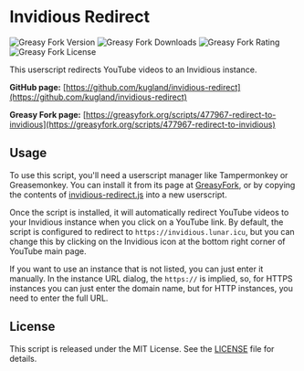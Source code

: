 # Invidious Redirect

![Greasy Fork Version](https://img.shields.io/greasyfork/v/477967-redirect-to-invidious)
![Greasy Fork Downloads](https://img.shields.io/greasyfork/dt/477967-redirect-to-invidious)
![Greasy Fork Rating](https://img.shields.io/greasyfork/rating-count/477967-redirect-to-invidious)
![Greasy Fork License](https://img.shields.io/greasyfork/l/477967-redirect-to-invidious)

This userscript redirects YouTube videos to an Invidious instance.

**GitHub page:**
[https://github.com/kugland/invidious-redirect](https://github.com/kugland/invidious-redirect)

**Greasy Fork page:**
[https://greasyfork.org/scripts/477967-redirect-to-invidious](https://greasyfork.org/scripts/477967-redirect-to-invidious)

## Usage

To use this script, you'll need a userscript manager like Tampermonkey or
Greasemonkey. You can install it from its page at
[GreasyFork](https://greasyfork.org/scripts/477967-redirect-to-invidious), or by
copying the contents of
[invidious-redirect.js](https://raw.githubusercontent.com/kugland/invidious-redirect/master/invidious-redirect.js)
into a new userscript.

Once the script is installed, it will automatically redirect YouTube videos to
your Invidious instance when you click on a YouTube link. By default, the script
is configured to redirect to `https://invidious.lunar.icu`, but you can change
this by clicking on the Invidious icon at the bottom right corner of YouTube main
page.

If you want to use an instance that is not listed, you can just enter it manually.
In the instance URL dialog, the `https://` is implied, so, for HTTPS instances you
can just enter the domain name, but for HTTP instances, you need to enter the full
URL.

## License

This script is released under the MIT License. See the [LICENSE](https://raw.githubusercontent.com/kugland/invidious-redirect/master/LICENSE) file
for details.
